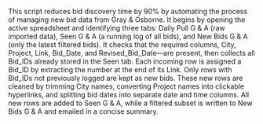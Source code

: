 This script reduces bid discovery time by 90% by automating the process of managing new bid data from Gray & Osborne. It begins by opening the active spreadsheet and identifying three tabs: Daily Pull G & A (raw imported data), Seen G & A (a running log of all bids), and New Bids G & A (only the latest filtered bids). It checks that the required columns, City, Project, Link, Bid_Date, and Revised_Bid_Date—are present, then collects all Bid_IDs already stored in the Seen tab. Each incoming row is assigned a Bid_ID by extracting the number at the end of its Link. Only rows with Bid_IDs not previously logged are kept as new bids. These new rows are cleaned by trimming City names, converting Project names into clickable hyperlinks, and splitting bid dates into separate date and time columns. All new rows are added to Seen G & A, while a filtered subset is written to New Bids G & A and emailed in a concise summary.
